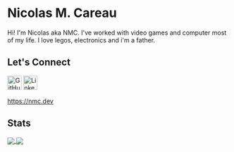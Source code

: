 Nicolas M. Careau
=================

Hi! I'm Nicolas aka NMC. I've worked with video games and computer most of my life. I love legos, electronics and i'm a father. 

Let's Connect
-------------

[<img height="32" width="32" src="https://unpkg.com/simple-icons@v4/icons/github.svg" alt="GitHub" />](https://github.com/ncareau/)
[<img height="32" width="32" src="https://unpkg.com/simple-icons@v4/icons/linkedin.svg" alt="LinkedIn" />](https://www.linkedin.com/in/nicolas-m-careau/)

https://nmc.dev


Stats
-----

<a href="https://github.com/ncareau">
  <img align="center" src="https://github-readme-stats.vercel.app/api?username=ncareau&count_private=true&show_icons=true" />
</a>
<a href="https://github.com/ncareau">
  <img align="center" src="https://github-readme-stats.vercel.app/api/top-langs/?username=ncareau&count_private=true&show_icons=true&layout=compact" />
</a>
